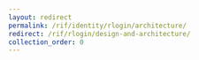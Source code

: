 ```yaml
---
layout: redirect
permalink: /rif/identity/rlogin/architecture/
redirect: /rif/rlogin/design-and-architecture/
collection_order: 0
---
```

